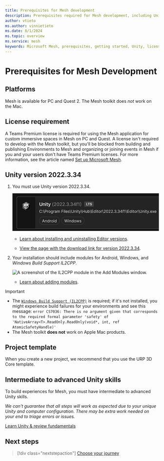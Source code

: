 ```yaml
---
title: Prerequisites for Mesh development
description: Prerequisites required for Mesh development, including Unity information.
author: vtieto
ms.author: vinnietieto
ms.date: 8/1/2024
ms.topic: overview
ms.service: mesh
keywords: Microsoft Mesh, prerequisites, getting started, Unity, license, Mac, macOS, Apple
---
```


# Prerequisites for Mesh Development

## Platforms

Mesh is available for PC and Quest 2. The Mesh toolkit does *not* work on the Mac.

## License requirement

A Teams Premium license is required for using the Mesh application for custom immersive spaces in Mesh on PC and Quest. A license isn't required to develop with the Mesh toolkit, but you'll be blocked from building and publishing Environments to Mesh and organizing or joining events in Mesh if you and your users don't have Teams Premium licenses. For more information, see the article named [Set up Microsoft Mesh](../../Setup/Content/setup-m365-mesh.md).

## Unity version 2022.3.34

1. You must use Unity version 2022.3.34.

    ![A screenshot of the required version of Unity.](../../media/get-started-developing-mesh/063-unity-version.png)

    - [Learn about installing and uninstalling Editor versions](https://docs.unity3d.com/hub/manual/AddEditor.html).

    - [View the page with the download link for version 2022.3.34](https://unity.com/releases/editor/archive).

2. Your installation should include modules for Android, Windows, and *Windows Build Support IL2CPP*. 

    ![A screenshot of the IL2CPP module in the Add Modules window.](../../media/get-started-developing-mesh/065-install-il2cpp-and-webgl.png)

    - [Learn about adding modules](https://docs.unity3d.com/hub/manual/AddModules.html).

> [!IMPORTANT]
> - The [`Windows Build Support (IL2CPP)`](https://docs.unity3d.com/2023.2/Documentation/Manual/IL2CPP.html) is required; if it's not installed, you might experience build failures for your environments and see this message: `error CS7036: There is no argument given that corresponds to the required formal parameter 'safety' of 'NativeArray<T>.ReadOnly.ReadOnly(void*, int, ref AtomicSafetyHandle)'`
> - The Mesh toolkit **does not** work on Apple Mac products.

## Project template

When you create a new project, we recommend that you use the URP 3D Core template.

## Intermediate to advanced Unity skills

To build experiences for Mesh, you must have intermediate to advanced Unity skills.

*We can't guarantee that all steps will work as expected due to your unique Unity and computer configuration. There may be extra work needed on your end to triage errors or issues.*

[Learn Unity & review fundamentals](https://learn.unity.com/)

## Next steps

> [!div class="nextstepaction"]
> [Choose your journey](choose-your-journey.md)

